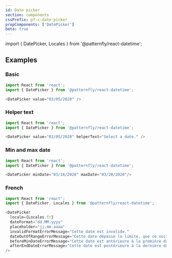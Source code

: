 ```yaml
---
id: Date picker
section: components
cssPrefix: pf-c-date-picker
propComponents: ['DatePicker']
beta: true
---
```


import { DatePicker, Locales } from '@patternfly/react-datetime';

## Examples
### Basic
```js
import React from 'react';
import { DatePicker } from '@patternfly/react-datetime';

<DatePicker value="03/05/2020" />
```

### Helper text
```js
import React from 'react';
import { DatePicker } from '@patternfly/react-datetime';

<DatePicker value="03/05/2020" helperText="Select a date." />
```

### Min and max date
```js
import React from 'react';
import { DatePicker } from '@patternfly/react-datetime';

<DatePicker minDate="03/16/2020" maxDate="03/20/2020"/>
```

### French

```js
import React from 'react';
import { DatePicker, Locales } from '@patternfly/react-datetime';

<DatePicker 
  locale={Locales.fr}
  dateFormat="dd.MM.yyyy" 
  placeholder="jj.mm.aaaa"
  invalidFormatErrorMessage="Cette date est invalide."
  dateOutOfRangeErrorMessage="Cette date dépasse la limite, que ce soit en borne inférieure ou supérieure."
  beforeMinDateErrorMessage="Cette date est antérieure à la première date valide."
  afterEndDateErrorMessage="Cette date est postérieure à la dernière date valide."
/>
```
